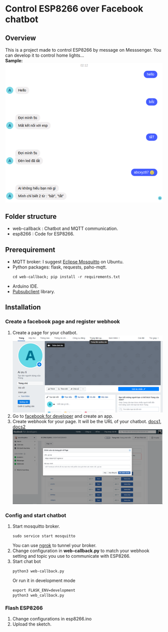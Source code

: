 # Control ESP8266 over Facebook chatbot
## Overview
This is a project  made to control ESP8266 by message on Messsenger. You can develop it to control home lights...  
**Sample:**  
![Sample](images/sample.png)
## Folder structure
- web-callback : Chatbot and MQTT communication.
- esp8266 : Code for ESP8266.
## Prerequirement
- MQTT broker: I suggest [Eclipse Mosquitto](https://mosquitto.org/) on Ubuntu.
- Python packages: flask, requests, paho-mqtt.
  ```
  cd web-callback; pip install -r requirements.txt
  ```
- Arduino IDE.
- [Pubsubclient](https://github.com/knolleary/pubsubclient) library.
## Installation
### Create a facebook page and register webhook  
1. Create a page for your chatbot.
   ![create-page](images/create-page.png)
2. Go to [facebook for developer](https://developers.facebook.com/) and create an app.
3. Create webhook for your page. It will be the URL of your chatbot. [docs1](https://developers.facebook.com/docs/messenger-platform/webhook/), [docs2](https://developers.facebook.com/docs/messenger-platform/getting-started/app-setup) 
  ![create-webhook](images/create-webhook.png)
### Config and start chatbot
1. Start mosquitto broker.
    ```
    sudo service start mosquitto 
    ```
   You can use [ngrok](https://ngrok.com/) to tunnel your broker.
2. Change configuration in **web-callback.py** to match your webhook setting and topic you use to communicate with ESP8266.
3. Start chat bot
    ```
    python3 web-callback.py
    ```
    Or run it in development mode
    ```
    export FLASK_ENV=development
    python3 web_callback.py
    ```
### Flash ESP8266
1. Change configurations in esp8266.ino
2. Upload the sketch.

